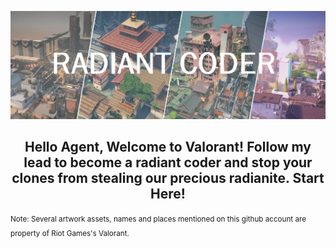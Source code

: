 <p align="center">
  <img src="https://github.com/radiant-coder/radiant-coder/raw/main/readme-new.png">
</p>

<h2 align="center">
  
Hello Agent, Welcome to Valorant! Follow my lead to become a radiant coder and stop your clones from stealing our precious radianite. Start Here!
  
</h2>

<sup>Note: Several artwork assets, names and places mentioned on this github account are property of Riot Games's Valorant.<sup>
  
<!---
radiant-coder/radiant-coder is a ✨ special ✨ repository because its `README.md` (this file) appears on your GitHub profile.
You can click the Preview link to take a look at your changes.
--->

